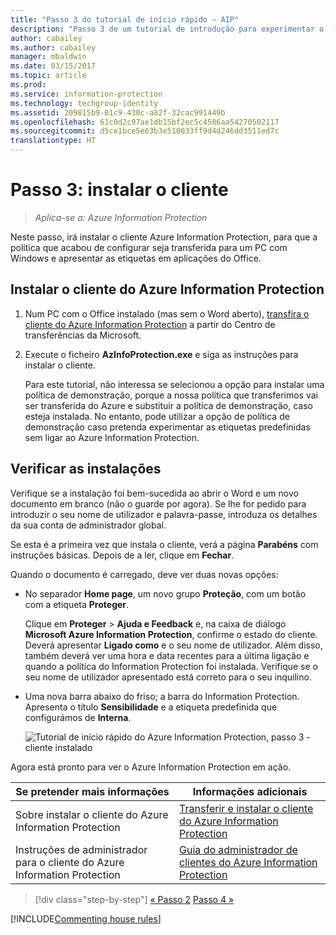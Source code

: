 ```yaml
---
title: "Passo 3 do tutorial de início rápido – AIP"
description: "Passo 3 de um tutorial de introdução para experimentar o Azure Information Protection rapidamente – Instalar o cliente."
author: cabailey
ms.author: cabailey
manager: mbaldwin
ms.date: 03/15/2017
ms.topic: article
ms.prod: 
ms.service: information-protection
ms.technology: techgroup-identity
ms.assetid: 209815b9-81c9-430c-a82f-32cac991449b
ms.openlocfilehash: 61c0d2c97ae1db15bf2ec5c4586aa54270502117
ms.sourcegitcommit: d5ce1bce5e63b3e510033ff9d4d246dd3511ed7c
translationtype: HT
---
```

# <a name="step-3-install-the-client"></a>Passo 3: instalar o cliente

>*Aplica-se a: Azure Information Protection*

Neste passo, irá instalar o cliente Azure Information Protection, para que a política que acabou de configurar seja transferida para um PC com Windows e apresentar as etiquetas em aplicações do Office.


## <a name="install-the-azure-information-protection-client"></a>Instalar o cliente do Azure Information Protection

1. Num PC com o Office instalado (mas sem o Word aberto), [transfira o cliente do Azure Information Protection](https://www.microsoft.com/en-us/download/details.aspx?id=53018) a partir do Centro de transferências da Microsoft. 

2. Execute o ficheiro **AzInfoProtection.exe** e siga as instruções para instalar o cliente.

    Para este tutorial, não interessa se selecionou a opção para instalar uma política de demonstração, porque a nossa política que transferimos vai ser transferida do Azure e substituir a política de demonstração, caso esteja instalada. No entanto, pode utilizar a opção de política de demonstração caso pretenda experimentar as etiquetas predefinidas sem ligar ao Azure Information Protection. 

## <a name="verify-the-installations"></a>Verificar as instalações

Verifique se a instalação foi bem-sucedida ao abrir o Word e um novo documento em branco (não o guarde por agora). Se lhe for pedido para introduzir o seu nome de utilizador e palavra-passe, introduza os detalhes da sua conta de administrador global. 

Se esta é a primeira vez que instala o cliente, verá a página **Parabéns** com instruções básicas. Depois de a ler, clique em **Fechar**.

Quando o documento é carregado, deve ver duas novas opções:

- No separador **Home page**, um novo grupo **Proteção**, com um botão com a etiqueta **Proteger**.

    Clique em **Proteger** > **Ajuda e Feedback** e, na caixa de diálogo **Microsoft Azure Information Protection**, confirme o estado do cliente. Deverá apresentar **Ligado como** e o seu nome de utilizador. Além disso, também deverá ver uma hora e data recentes para a última ligação e quando a política do Information Protection foi instalada. Verifique se o seu nome de utilizador apresentado está correto para o seu inquilino.

- Uma nova barra abaixo do friso; a barra do Information Protection. Apresenta o título **Sensibilidade** e a etiqueta predefinida que configurámos de **Interna**. 
    
    ![Tutorial de início rápido do Azure Information Protection, passo 3 - cliente instalado](../media/word2013-callouts2.png)

Agora está pronto para ver o Azure Information Protection em ação.

|Se pretender mais informações|Informações adicionais|
|--------------------------------|--------------------------|
|Sobre instalar o cliente do Azure Information Protection|[Transferir e instalar o cliente do Azure Information Protection](../rms-client/install-client-app.md)|
|Instruções de administrador para o cliente do Azure Information Protection|[Guia do administrador de clientes do Azure Information Protection](../rms-client/client-admin-guide.md)|


>[!div class="step-by-step"]
[&#171; Passo 2](infoprotect-tutorial-step2.md)
[Passo 4 &#187;](infoprotect-tutorial-step4.md)

[!INCLUDE[Commenting house rules](../includes/houserules.md)]